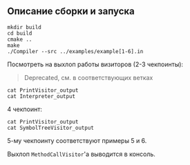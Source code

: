## Описание сборки и запуска

```
mkdir build
cd build
cmake ..
make
./Compiler --src ../examples/example[1-6].in
```

Посмотреть на выхлоп работы визиторов (2-3 чекпоинты):
> Deprecated, см. в соответствующих ветках

```
cat PrintVisitor_output
cat Interpreter_output
```

4 чекпоинт:
```
cat PrintVisitor_output
cat SymbolTreeVisitor_output
```

5-му чекпоинту соответствуют примеры 5 и 6.

Выхлоп `MethodCallVisitor`'a выводится в консоль. 
